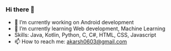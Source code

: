 ### Hi there 👋

<!--
**akarsh1263/akarsh1263** is a ✨ _special_ ✨ repository because its `README.md` (this file) appears on your GitHub profile.

Here are some ideas to get you started:-->

- 🔭 I’m currently working on Android development
- 🌱 I’m currently learning Web development, Machine Learning
- Skills: Java, Kotlin, Python, C, C#, HTML, CSS, Javascript
- 📫 How to reach me: akarsh0603@gmail.com

